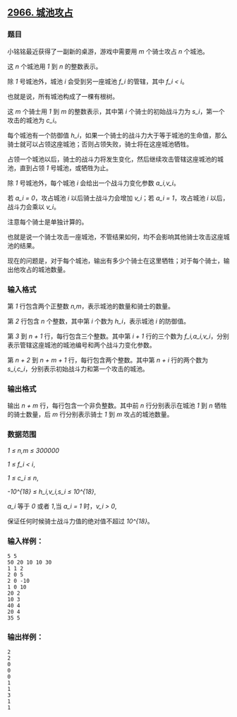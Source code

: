## [2966. 城池攻占](https://www.acwing.com/problem/content/2969/)

### 题目

小铭铭最近获得了一副新的桌游，游戏中需要用 *m* 个骑士攻占 *n* 个城池。

这 *n* 个城池用 *1* 到 *n* 的整数表示。

除 *1* 号城池外，城池 *i* 会受到另一座城池 *f_i* 的管辖，其中 *f_i < i*。

也就是说，所有城池构成了一棵有根树。

这 *m* 个骑士用 *1* 到 *m* 的整数表示，其中第 *i* 个骑士的初始战斗力为 *s_i*，第一个攻击的城池为 *c_i*。

每个城池有一个防御值 *h_i*，如果一个骑士的战斗力大于等于城池的生命值，那么骑士就可以占领这座城池；否则占领失败，骑士将在这座城池牺牲。

占领一个城池以后，骑士的战斗力将发生变化，然后继续攻击管辖这座城池的城池，直到占领 *1* 号城池，或牺牲为止。

除 *1* 号城池外，每个城池 *i* 会给出一个战斗力变化参数 *a_i,v_i*。

若 *a_i = 0*，攻占城池 *i* 以后骑士战斗力会增加 *v_i*；若 *a_i = 1*，攻占城池 *i* 以后，战斗力会乘以 *v_i*。

注意每个骑士是单独计算的。

也就是说一个骑士攻击一座城池，不管结果如何，均不会影响其他骑士攻击这座城池的结果。

现在的问题是，对于每个城池，输出有多少个骑士在这里牺牲；对于每个骑士，输出他攻占的城池数量。

### 输入格式

第 *1* 行包含两个正整数 *n,m*，表示城池的数量和骑士的数量。

第 *2* 行包含 *n* 个整数，其中第 *i* 个数为 *h_i*，表示城池 *i* 的防御值。

第 *3* 到 *n + 1* 行，每行包含三个整数。其中第 *i + 1* 行的三个数为 *f_i,a_i,v_i*，分别表示管辖这座城池的城池编号和两个战斗力变化参数。

第 *n + 2* 到 *n + m + 1* 行，每行包含两个整数。其中第 *n + i* 行的两个数为 *s_i,c_i*，分别表示初始战斗力和第一个攻击的城池。

### 输出格式

输出 *n + m* 行，每行包含一个非负整数。其中前 *n* 行分别表示在城池 *1* 到 *n* 牺牲的骑士数量，后 *m* 行分别表示骑士 *1* 到 *m* 攻占的城池数量。

### 数据范围

*1 ≤ n,m ≤ 300000*

*1 ≤ f_i < i*,

*1 ≤ c_i ≤ n*,

*-10^{18} ≤ h_i,v_i,s_i ≤ 10^{18}*,

*a_i* 等于 *0* 或者 *1*,当 *a_i = 1* 时，*v_i > 0*,

保证任何时候骑士战斗力值的绝对值不超过 *10^{18}*。

### 输入样例：

```
5 5
50 20 10 10 30
1 1 2
2 0 5
2 0 -10
1 0 10
20 2
10 3
40 4
20 4
35 5
```

### 输出样例：

```
2
2
0
0
0
1
1
3
1
1
```
